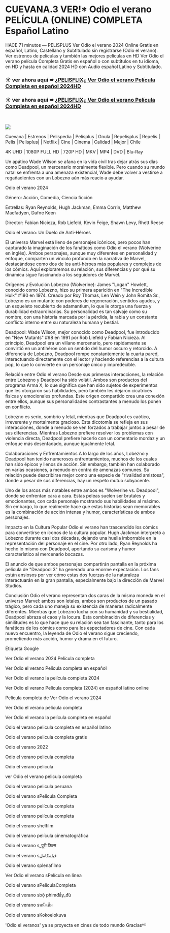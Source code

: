# CUEVANA.3 VER!* Odio el verano PELÍCULA (ONLINE) COMPLETA Español Latino

HACE 71 minutos — PELISPLUS Ver Odio el verano 2024 Online Gratis en español, Latino, Castellano y Subtitulado sin registrarse (Odio el verano). Ver estrenos de películas y también las mejores películas en HD Ver Odio el verano película Completa Gratis en español o con subtítulos en tu idioma, en HD y hasta en calidad 2024 HD con Audio español Latino y Subtitulado.
</br>
### ☀ ver ahora aquí ➠ [¿PELISFLIX¿ Ver Odio el verano Película Completa en español 2024HD](https://movie4you.online/es/movie/1087421/odio-el-verano-github)

### ☀ ver ahora aquí ➠ [¿PELISFLIX¿ Ver Odio el verano Película Completa en español 2024HD](https://movie4you.online/es/movie/1087421/odio-el-verano-github)
</br>
<p dir="auto"><a href="https://movie4you.online/es/movie/1087421/odio-el-verano-github" title="PLAY NOW" rel="nofollow"><img src="https://i.imgur.com/jhNGoEt.gif" style="max-width: 100%;"></a></p>

Cuevana | Estrenos | Pelispedia | Pelisplus | Gnula | Repelisplus | Repelis | Pelis | Pelisplus| | Netflix | Cine | Cinema | Calidad | Mejor | Chile

4K UHD | 1080P FULL HD | 720P HD | MKV | MP4 | DVD | Blu-Ray

Un apático Wade Wilson se afana en la vida civil tras dejar atrás sus días como Deadpool, un mercenario moralmente flexible. Pero cuando su mundo natal se enfrenta a una amenaza existencial, Wade debe volver a vestirse a regañadientes con un Lobezno aún más reacio a ayudar.

Odio el verano 2024

Género: Acción, Comedia, Ciencia ficción

Estrellas: Ryan Reynolds, Hugh Jackman, Emma Corrin, Matthew Macfadyen, Dafne Keen

Director: Fabian Nicieza, Rob Liefeld, Kevin Feige, Shawn Levy, Rhett Reese

Odio el verano: Un Duelo de Anti-Héroes

El universo Marvel está lleno de personajes icónicos, pero pocos han capturado la imaginación de los fanáticos como Odio el verano (Wolverine en inglés). Ambos personajes, aunque muy diferentes en personalidad y enfoque, comparten un vínculo profundo en la narrativa de Marvel, destacándose como dos de los anti-héroes más populares y complejos de los cómics. Aquí exploraremos su relación, sus diferencias y por qué su dinámica sigue fascinando a los seguidores de Marvel.

Orígenes y Evolución
Lobezno (Wolverine):
James "Logan" Howlett, conocido como Lobezno, hizo su primera aparición en "The Incredible Hulk" #180 en 1974. Creado por Roy Thomas, Len Wein y John Romita Sr., Lobezno es un mutante con poderes de regeneración, sentidos agudos, y un esqueleto recubierto de adamantium, lo que le otorga una fuerza y durabilidad extraordinarias. Su personalidad es tan salvaje como su nombre, con una historia marcada por la pérdida, la rabia y un constante conflicto interno entre su naturaleza humana y bestial.

Deadpool:
Wade Wilson, mejor conocido como Deadpool, fue introducido en "New Mutants" #98 en 1991 por Rob Liefeld y Fabian Nicieza. Al principio, Deadpool era un villano mercenario, pero rápidamente se convirtió en un antihéroe con un sentido del humor oscuro y retorcido. A diferencia de Lobezno, Deadpool rompe constantemente la cuarta pared, interactuando directamente con el lector y haciendo referencias a la cultura pop, lo que lo convierte en un personaje único y impredecible.

Relación entre Odio el verano
Desde sus primeras interacciones, la relación entre Lobezno y Deadpool ha sido volátil. Ambos son productos del programa Arma X, lo que significa que han sido sujetos de experimentos que les otorgaron sus habilidades, pero también les dejaron cicatrices físicas y emocionales profundas. Este origen compartido crea una conexión entre ellos, aunque sus personalidades contrastantes a menudo los ponen en conflicto.

Lobezno es serio, sombrío y letal, mientras que Deadpool es caótico, irreverente y mortalmente gracioso. Esta dicotomía se refleja en sus interacciones, donde a menudo se ven forzados a trabajar juntos a pesar de sus diferencias. Mientras Lobezno prefiere resolver los problemas con violencia directa, Deadpool prefiere hacerlo con un comentario mordaz y un enfoque más desenfadado, aunque igualmente letal.

Colaboraciones y Enfrentamientos
A lo largo de los años, Lobezno y Deadpool han tenido numerosos enfrentamientos, muchos de los cuales han sido épicos y llenos de acción. Sin embargo, también han colaborado en varias ocasiones, a menudo en contra de amenazas comunes. Su relación puede describirse mejor como una especie de "rivalidad amistosa", donde a pesar de sus diferencias, hay un respeto mutuo subyacente.

Uno de los arcos más notables entre ambos es "Wolverine vs. Deadpool", donde se enfrentan cara a cara. Estas peleas suelen ser brutales y emocionantes, con cada personaje mostrando sus habilidades al máximo. Sin embargo, lo que realmente hace que estas historias sean memorables es la combinación de acción intensa y humor, características de ambos personajes.

Impacto en la Cultura Popular
Odio el verano han trascendido los cómics para convertirse en íconos de la cultura popular. Hugh Jackman interpretó a Lobezno durante casi dos décadas, dejando una huella imborrable en la representación del personaje en el cine. Por otro lado, Ryan Reynolds ha hecho lo mismo con Deadpool, aportando su carisma y humor característico al mercenario bocazas.

El anuncio de que ambos personajes compartirán pantalla en la próxima película de "Deadpool 3" ha generado una enorme expectación. Los fans están ansiosos por ver cómo estas dos fuerzas de la naturaleza interactuarán en la gran pantalla, especialmente bajo la dirección de Marvel Studios.

Conclusión
Odio el verano representan dos caras de la misma moneda en el universo Marvel: ambos son letales, ambos son productos de un pasado trágico, pero cada uno maneja su existencia de maneras radicalmente diferentes. Mientras que Lobezno lucha con su humanidad y su bestialidad, Deadpool abraza el caos y la locura. Esta combinación de diferencias y similitudes es lo que hace que su relación sea tan fascinante, tanto para los fanáticos de los cómics como para los espectadores de cine. Con cada nuevo encuentro, la leyenda de Odio el verano sigue creciendo, prometiendo más acción, humor y drama en el futuro.

Etiqueta Google

Ver Odio el verano 2024 Película completa

Ver Odio el verano Película completa en español

Ver Odio el verano la película completa 2024

Ver Odio el verano Película completa (2024) en español latino online

Película completa de Ver Odio el verano 2024

Ver Odio el verano película completa

Ver Odio el verano la película completa en español

Odio el verano pelicula completa en español latino

Odio el verano pelicula completa gratis

Odio el verano 2022

Odio el verano pelicula completa

Odio el verano pelicula

ver Odio el verano pelicula completa

Odio el verano pelicula peruana

Odio el verano sPelícula Completa

Odio el verano película completa

Odio el verano película completa

Odio el verano shelfilm

Odio el verano película cinematográfica

Odio el verano s_पूरी फिल्म

Odio el verano sفيلمكامل

Odio el verano splenafilmo

Ver Odio el verano sPelícula en línea

Odio el verano sPeliculaCompleta

Odio el verano sbộ phimđầy_đủ

Odio el verano sหนังเต็ม

Odio el verano sKokoelokuva

'Odio el veranos' ya se proyecta en cines de todo mundo Graciasᴴᴰ
